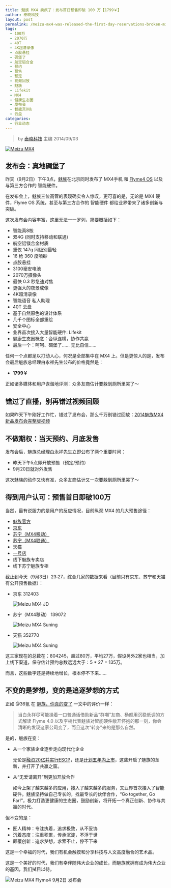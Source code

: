 ```yaml
---
title: 魅族 MX4 卖疯了：发布首日预售即破 100 万【1799￥】
author: 泰晓科技
layout: post
permalink: /meizu-mx4-was-released-the-first-day-reservations-broken-millions/
tags:
  - 100万
  - 2070万
  - 40T
  - 4K超清录像
  - 点胶悬挂
  - 碉堡了
  - 航空铝合金
  - 预约
  - 预售
  - 预定
  - 视频回放
  - 魅族
  - Lifekit
  - MX4
  - 健康生态圈
  - 发布会
  - 智能真8核
  - 云盘
categories:
  - 行业动态
---
```


> by [泰晓科技][1] 主编
> 2014/09/03

<a href="http://booking.meizu.com" target="_blank"><img src="/wp-content/uploads/2014/09/Meizu-MX4-Release.jpg" alt="Meizu MX4" /></a>


## 发布会：真地碉堡了

昨天（9月2日）下午3点，[魅族][2]在北京同时发布了 MX4手机 和 [Flyme4 OS][3] 以及与第三方合作的 智能硬件。

在发布会上，魅族三位高管的表现确实令人惊叹，更可喜的是，无论是 MX4 硬件，Flyme OS 系统，甚至与第三方合作的 智能硬件 都给业界带来了诸多创新与突破。

这次发布会内容丰富，这里无法一一罗列，简要概括如下：

  * 智能真8核
  * 双4G (同时支持移动和联通)
  * 航空铝镁合金材质
  * 重仅 147g 同级别最轻
  * 16 枪 360 度喷砂
  * 点胶悬挂
  * 3100毫安电池
  * 2070万摄像头
  * 最快 0.3 秒急速对焦
  * 更强大的夜景成像
  * 4K超清录像
  * 智能语音 私人助理
  * 40T 云盘
  * 基于自然原色的设计体系
  * 几千个图标全部重绘
  * 安全中心
  * 业界首次接入大量智能硬件: Lifekit
  * 健康生态圈概念：合纵连横，协作共赢
  * 最后一个：呵呵、碉堡了…… 无比自信……

任何一个点都足以打动人心，何况是全部集中在 MX4 上。但是更惊人的是，发布会最后魅族总经理白永祥先生公布的价格竟然是：

  * **1799￥**

正如诸多媒体和用户诙谐地评测：众多友商估计要躲到厕所里哭了～

## 错过了直播，别再错过视频回顾

如果昨天下午刚好工作忙，错过了发布会，那么千万别错过回放：[2014魅族MX4新品发布会完整版视频][4]

## 不做期权：当天预约、月底发售

发布会后，魅族总经理白永祥先生立即公布了两个重要时间：

  * 昨天下午5点即开放预售（预定/预约）
  * 9月20日就对外发售

这次魅族的动作又快有准，众多友商估计又一次要躲到厕所里哭了～

## 得到用户认可：预售首日即破100万

当然，最有说服力的是用户的反应情况，目前纵观 MX4 的几大预售途径：

  * [魅族官方][5]
  * [京东][6]
  * [苏宁（MX4移动）][7]
  * [苏宁（MX4联通）][8]
  * [天猫][9]
  * [一号店][10]
  * 线下魅族专卖店
  * 线下苏宁魅族专柜

截止到今天（9月3日）23:27，综合几家的数据来看（目前只有京东、苏宁和天猫有公开预售数据）：

  * 京东 312403

    ![Meizu MX4 JD][11]

  * 苏宁（MX4移动） 139072

    ![Meizu MX4 Suning][12]

  * 天猫 352770

    ![Meizu MX4 Suning][13]

这三家现在的总数在：804245，超过80万，平均27万，假设另外2家也相当，加上线下渠道，保守估计预约总数远远大于：5 * 27 = 135万。

而且，这些数字还是持续地增长，根本停不下来……

## 不变的是梦想，变的是追逐梦想的方式

正如 @36氪 在 [魅族，你真的变了][14] 一文中的评价一样：

> 当白永祥尽可能操着一口普通话借助新品“群嘲”友商、杨颜用沉稳低调的方式解读 Flyme 4.0 以及李楠代表魅族对智能硬件敞开怀抱的那一刻，你会清晰的发现这家公司变了，而且这次“转身”来的是那么自然。

是的，魅族在变：

  * 从一个家族企业逐步走向现代化企业

    无论是[融资20亿并实行ESOP][15]，还是[计划五年内上市][16]，这些开启了魅族的革新，并打开了共赢之窗。

  * 从“无爱请离开”到更加开放合作

    如今上架了越来越多的应用，接入了越来越多的服务，又业界首次接入了智能硬件。魅族坚持做自己专长的，找最专长的伙伴合作，“Go together, Go Far!”，极力打造更健康的生态圈，鼓励创新，将开拓一个真正创新、协作与共赢的时代。

但不变的是：

  * 匠人精神：专注执着，追求极致，从不妥协
  * 沉着态度：注重积累，传承沉淀，不浮于世
  * 颠覆创新：追求梦想，求索不止，停不下来

这是一个幸福的时代，我们有机会触摸和分享科技与人文高度融合的艺术品。

这是一个美好的时代，我们有幸伴随伟大企业的成长，而魅族就拥有成为伟大企业的基因，我们拭目以待。

![Meizu MX4 Flyme4 9月2日  发布会][17]





 [1]: http://tinylab.org
 [2]: http://www.meizu.com
 [3]: http://flyme.meizu.com
 [4]: http://v.youku.com/v_show/id_XNzcwODQ1MjY4.html?f=22800263&qq-pf-to=pcqq.discussion
 [5]: http://booking.meizu.com/
 [6]: http://sale.jd.com/act/Qvt5gBWSbMELyr2.html
 [7]: http://product.suning.com/123027578.html
 [8]: http://product.suning.com/123027339.html
 [9]: http://new.3c.tmall.com/
 [10]: http://cms.yhd.com/cmsPage/show.do?pageId=61833&tp=4.61833.7.0.8.WviRdP
 [11]: /wp-content/uploads/2014/09/meizu-mx4-jd.jpg
 [12]: /wp-content/uploads/2014/09/meizu-mx4-suning.jpg
 [13]: /wp-content/uploads/2014/09/meizu-mx4-tmall.jpg
 [14]: http://www.36kr.com/p/215059.html
 [15]: http://finance.ifeng.com/a/20140724/12786940_0.shtml
 [16]: http://bbs.meizu.cn/thread-5208596-1-1.html
 [17]: /wp-content/uploads/2014/09/Meizu-MX4-Flyme4-Release.jpg
